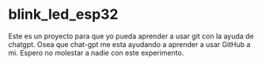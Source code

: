 # blink_led_esp32
Este es un proyecto para que yo pueda aprender a usar git con la ayuda de chatgpt. Osea que chat-gpt me esta ayudando a aprender a usar GitHub a mi.
Espero no molestar a nadie con este experimento.

